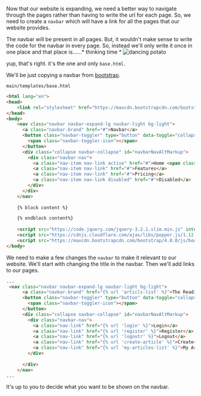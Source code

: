 Now that our website is expanding, we need a better way to navigate through the pages rather than having to write the url for each page. So, we need to create a `navbar` which will have a link for all the pages that our website provides.

The navbar will be present in all pages. But, it wouldn't make sense to write the code for the navbar in every page. So, instead we'll only write it once in one place and that place is......* thinking time *
![dancing potato](https://media1.tenor.com/images/61497871ab091f01703a3f1a624fb3c4/tenor.gif?itemid=11684043)

yup, that's right. it's the one and only `base.html`.

We'll be just copying a navbar from [bootstrap](https://getbootstrap.com/docs/4.0/components/navbar/). 

`main/templates/base.html`
```html
<html lang="en">
<head>
    <link rel="stylesheet" href="https://maxcdn.bootstrapcdn.com/bootstrap/4.0.0/css/bootstrap.min.css" integrity="sha384-Gn5384xqQ1aoWXA+058RXPxPg6fy4IWvTNh0E263XmFcJlSAwiGgFAW/dAiS6JXm" crossorigin="anonymous">
</head>
<body>
    <nav class="navbar navbar-expand-lg navbar-light bg-light">
      <a class="navbar-brand" href="#">Navbar</a>
      <button class="navbar-toggler" type="button" data-toggle="collapse" data-target="#navbarNavAltMarkup" aria-controls="navbarNavAltMarkup" aria-expanded="false" aria-label="Toggle navigation">
        <span class="navbar-toggler-icon"></span>
      </button>
      <div class="collapse navbar-collapse" id="navbarNavAltMarkup">
        <div class="navbar-nav">
          <a class="nav-item nav-link active" href="#">Home <span class="sr-only">(current)</span></a>
          <a class="nav-item nav-link" href="#">Features</a>
          <a class="nav-item nav-link" href="#">Pricing</a>
          <a class="nav-item nav-link disabled" href="#">Disabled</a>
        </div>
      </div>
    </nav>
    
    {% block content %}

    {% endblock content%}
    
    <script src="https://code.jquery.com/jquery-3.2.1.slim.min.js" integrity="sha384-KJ3o2DKtIkvYIK3UENzmM7KCkRr/rE9/Qpg6aAZGJwFDMVNA/GpGFF93hXpG5KkN" crossorigin="anonymous"></script>
    <script src="https://cdnjs.cloudflare.com/ajax/libs/popper.js/1.12.9/umd/popper.min.js" integrity="sha384-ApNbgh9B+Y1QKtv3Rn7W3mgPxhU9K/ScQsAP7hUibX39j7fakFPskvXusvfa0b4Q" crossorigin="anonymous"></script>
    <script src="https://maxcdn.bootstrapcdn.com/bootstrap/4.0.0/js/bootstrap.min.js" integrity="sha384-JZR6Spejh4U02d8jOt6vLEHfe/JQGiRRSQQxSfFWpi1MquVdAyjUar5+76PVCmYl" crossorigin="anonymous"></script>
</body>
```

We need to make a few changes the `navbar` to make it relevant to our website. We'll start with changing the title in the navbar. Then we'll add links to our pages.

```html
...
 <nav class="navbar navbar-expand-lg navbar-light bg-light">
      <a class="navbar-brand" href="{% url 'articls-list' %}">The Reading Potato</a>
      <button class="navbar-toggler" type="button" data-toggle="collapse" data-target="#navbarNavAltMarkup" aria-controls="navbarNavAltMarkup" aria-expanded="false" aria-label="Toggle navigation">
        <span class="navbar-toggler-icon"></span>
      </button>
      <div class="collapse navbar-collapse" id="navbarNavAltMarkup">
        <div class="navbar-nav">
          <a class="nav-link" href="{% url 'login' %}">Login</a>
          <a class="nav-link" href="{% url 'register' %}">Register</a>
          <a class="nav-link" href="{% url 'logoutr' %}">Logout</a>
          <a class="nav-link" href="{% url 'create-article' %}">Create</a>
          <a class="nav-link" href="{% url 'my-articles-list' %}">My Articles</a>
        </div>
        
      </div>
    </nav>
...
```

It's up to you to decide what you want to be shown on the navbar.